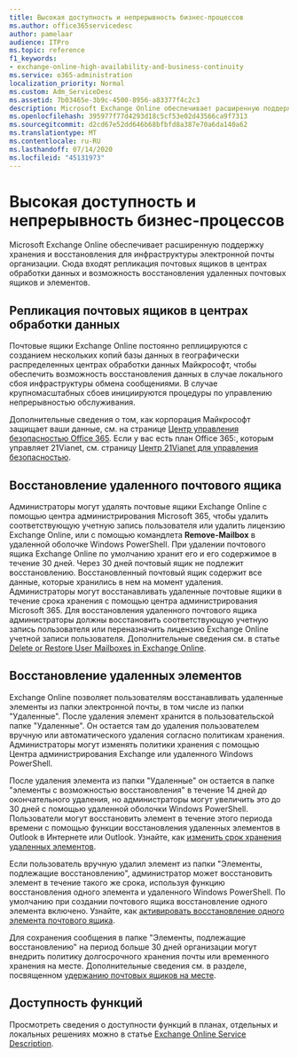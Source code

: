 ```yaml
---
title: Высокая доступность и непрерывность бизнес-процессов
ms.author: office365servicedesc
author: pamelaar
audience: ITPro
ms.topic: reference
f1_keywords:
- exchange-online-high-availability-and-business-continuity
ms.service: o365-administration
localization_priority: Normal
ms.custom: Adm_ServiceDesc
ms.assetid: 7b03465e-3b9c-4500-8956-a83377f4c2c3
description: Microsoft Exchange Online обеспечивает расширенную поддержку хранения и восстановления для инфраструктуры электронной почты организации. Сюда входят репликация почтовых ящиков в центрах обработки данных и возможность восстановления удаленных почтовых ящиков и элементов.
ms.openlocfilehash: 395977f77d4293d18c5cf53e02d43566ca9f7313
ms.sourcegitcommit: d2cd67e52dd646b68bfbfd8a387e70a6da140a62
ms.translationtype: MT
ms.contentlocale: ru-RU
ms.lasthandoff: 07/14/2020
ms.locfileid: "45131973"
---
```

# <a name="high-availability-and-business-continuity"></a>Высокая доступность и непрерывность бизнес-процессов

Microsoft Exchange Online обеспечивает расширенную поддержку хранения и восстановления для инфраструктуры электронной почты организации. Сюда входят репликация почтовых ящиков в центрах обработки данных и возможность восстановления удаленных почтовых ящиков и элементов.
  
## <a name="mailbox-replication-at-data-centers"></a>Репликация почтовых ящиков в центрах обработки данных

Почтовые ящики Exchange Online постоянно реплицируются с созданием нескольких копий базы данных в географически распределенных центрах обработки данных Майкрософт, чтобы обеспечить возможность восстановления данных в случае локального сбоя инфраструктуры обмена сообщениями. В случае крупномасштабных сбоев инициируются процедуры по управлению непрерывностью обслуживания.
  
Дополнительные сведения о том, как корпорация Майкрософт защищает ваши данные, см. на странице [Центр управления безопасностью Office 365](https://go.microsoft.com/fwlink/p/?LinkId=299135). Если у вас есть план Office 365:, которым управляет 21Vianet, см. страницу [Центр 21Vianet для управления безопасностью](https://www.21vbluecloud.com/office365/trustcenter/onlineservices.mdl).
  
## <a name="deleted-mailbox-recovery"></a>Восстановление удаленного почтового ящика

Администраторы могут удалять почтовые ящики Exchange Online с помощью центра администрирования Microsoft 365, чтобы удалить соответствующую учетную запись пользователя или удалить лицензию Exchange Online, или с помощью командлета **Remove-Mailbox** в удаленной оболочке Windows PowerShell. При удалении почтового ящика Exchange Online по умолчанию хранит его и его содержимое в течение 30 дней. Через 30 дней почтовый ящик не подлежит восстановлению. Восстановленный почтовый ящик содержит все данные, которые хранились в нем на момент удаления. Администраторы могут восстанавливать удаленные почтовые ящики в течение срока хранения с помощью центра администрирования Microsoft 365. Для восстановления удаленного почтового ящика администраторы должны восстановить соответствующую учетную запись пользователя или переназначить лицензию Exchange Online учетной записи пользователя. Дополнительные сведения см. в статье [Delete or Restore User Mailboxes in Exchange Online](https://go.microsoft.com/fwlink/p/?LinkId=286992).
  
## <a name="deleted-item-recovery"></a>Восстановление удаленных элементов

Exchange Online позволяет пользователям восстанавливать удаленные элементы из папки электронной почты, в том числе из папки "Удаленные". После удаления элемент хранится в пользовательской папке "Удаленные". Он остается там до удаления пользователем вручную или автоматического удаления согласно политикам хранения. Администраторы могут изменять политики хранения с помощью Центра администрирования Exchange или удаленного Windows PowerShell.
  
После удаления элемента из папки "Удаленные" он остается в папке "элементы с возможностью восстановления" в течение 14 дней до окончательного удаления, но администраторы могут увеличить это до 30 дней с помощью удаленной оболочки Windows PowerShell. Пользователи могут восстановить элемент в течение этого периода времени с помощью функции восстановления удаленных элементов в Outlook в Интернете или Outlook. Узнайте, как [изменить срок хранения удаленных элементов](https://go.microsoft.com/fwlink/p/?LinkId=286940).
  
Если пользователь вручную удалил элемент из папки "Элементы, подлежащие восстановлению", администратор может восстановить элемент в течение такого же срока, используя функцию восстановления одного элемента и удаленного Windows PowerShell. По умолчанию при создании почтового ящика восстановление одного элемента включено. Узнайте, как [активировать восстановление одного элемента почтового ящика](https://go.microsoft.com/fwlink/p/?LinkID=286941).
  
Для сохранения сообщения в папке "Элементы, подлежащие восстановлению" на период больше 30 дней организации могут внедрить политику долгосрочного хранения почты или временного хранения на месте. Дополнительные сведения см. в разделе, посвященном [удержанию почтовых ящиков на месте](https://go.microsoft.com/fwlink/p/?LinkId=271746).
  
## <a name="feature-availability"></a>Доступность функций

Просмотреть сведения о доступности функций в планах, отдельных и локальных решениях можно в статье [Exchange Online Service Description](exchange-online-service-description.md).
  